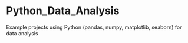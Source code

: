 # Python_Data_Analysis
Example projects using Python (pandas, numpy, matplotlib, seaborn) for data analysis
